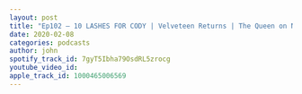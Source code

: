 ```yaml
---
layout: post
title: "Ep102 – 10 LASHES FOR CODY | Velveteen Returns | The Queen on NXT | All NEW Features (with Mags @BadlandsPod)"
date: 2020-02-08
categories: podcasts
author: john
spotify_track_id: 7gyT5Ibha79OsdRL5zrocg
youtube_video_id: 
apple_track_id: 1000465006569
---
```

